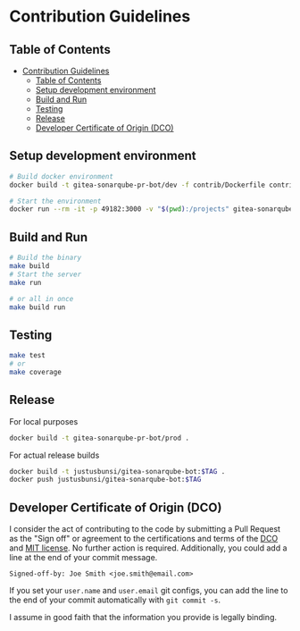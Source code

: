 # Contribution Guidelines

## Table of Contents

- [Contribution Guidelines](#contribution-guidelines)
  - [Table of Contents](#table-of-contents)
  - [Setup development environment](#setup-development-environment)
  - [Build and Run](#build-and-run)
  - [Testing](#testing)
  - [Release](#release)
  - [Developer Certificate of Origin (DCO)](#developer-certificate-of-origin-dco)

## Setup development environment

```bash
# Build docker environment
docker build -t gitea-sonarqube-pr-bot/dev -f contrib/Dockerfile contrib

# Start the environment
docker run --rm -it -p 49182:3000 -v "$(pwd):/projects" gitea-sonarqube-pr-bot/dev
```

## Build and Run

```bash
# Build the binary
make build
# Start the server
make run

# or all in once
make build run
```

## Testing

```bash
make test
# or
make coverage
```

## Release

For local purposes

```bash
docker build -t gitea-sonarqube-pr-bot/prod .
```

For actual release builds

```bash
docker build -t justusbunsi/gitea-sonarqube-bot:$TAG .
docker push justusbunsi/gitea-sonarqube-bot:$TAG
```

## Developer Certificate of Origin (DCO)

I consider the act of contributing to the code by submitting a Pull Request as the "Sign off" or agreement to the 
certifications and terms of the [DCO](DCO) and [MIT license](LICENSE). No further action is required. Additionally, 
you could add a line at the end of your commit message.

```
Signed-off-by: Joe Smith <joe.smith@email.com>
```

If you set your `user.name` and `user.email` git configs, you can add the line to the end of your commit automatically 
with `git commit -s`.

I assume in good faith that the information you provide is legally binding.
